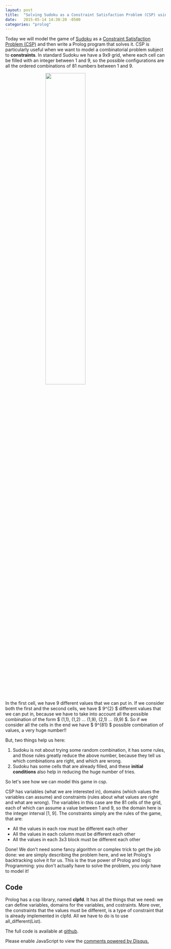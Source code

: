 ```yaml
---
layout: post
title:  "Solving Sudoku as a Constraint Satisfaction Problem (CSP) using Prolog"
date:   2015-05-14 14:30:20 -0500
categories: "prolog"
---
```

Today we will model the game of [Sudoku][sudoku] as a [Constraint Satisfaction Problem (CSP)][csp] and then write a Prolog program that solves it.
CSP is particularly useful when we want to model a combinatorial problem subject to **constraints**. In standard Sudoku we have a 9x9 grid, where each cell can be filled with an integer between 1 and 9, so the possible configurations are all the ordered combinations of 81 numbers between 1 and 9.

<img src="../../img/sudoku.png" width="50%" style="display: block;margin: 0 auto;clear right;">

In the first cell, we have 9 different values that we can put in.
If we consider both the first and the second cells, we have $ 9^{2} $ different values that we can put in, because we have to take into account all the possible combination of
the form $ (1,1), (1,2) ... (1,9), (2,1) ... (9,9) $. So if we consider all the cells in the end we have $ 9^{81} $ possible combination of values, a very huge number!!

But, two things help us here:

1. Sudoku is not about trying some random combination, it has some rules, and those rules greatly reduce the above number, because they tell us which combinations are right, and which are wrong.
2. Sudoku has some cells that are already filled, and these **initial conditions** also help in reducing the huge number of tries.

So let's see how we can model this game in csp.

CSP has variables (what we are interested in), domains (which values the variables can assume) and constraints (rules about what values are right and what are wrong).
The variables in this case are the 81 cells of the grid, each of which can assume a value between 1 and 9, so the domain here is the integer interval [1, 9].
The constraints simply are the rules of the game, that are:

* All the values in each row must be different each other
* All the values in each column must be different each other
* All the values in each 3x3 block must be different each other

Done! We don't need some fancy algorithm or complex trick to get the job done: we are simply describing the problem here, and we let Prolog's backtracking solve it for us. This is the true power of Prolog and logic
Programming: you don't actually have to solve the problem, you only have to model it!

## Code
Prolog has a csp library, named <strong>clpfd</strong>. It has all the things that we need: we can define variables, domains for the variables, and costraints. More over, the constraints that the values must be different, is a type of constraint that is already implemented in clpfd. All we have to do is to use all_different(List).

The full code is available at [github][ghub].

[sudoku]: http://en.wikipedia.org/wiki/Sudoku
[csp]: http://en.wikipedia.org/wiki/Constraint_satisfaction_problem
[ghub]: http://github.com/blackecho/prolog-programs

<div id="disqus_thread"></div>
<script>
/**
* RECOMMENDED CONFIGURATION VARIABLES: EDIT AND UNCOMMENT THE SECTION BELOW TO INSERT DYNAMIC VALUES FROM YOUR PLATFORM OR CMS.
* LEARN WHY DEFINING THESE VARIABLES IS IMPORTANT: https://disqus.com/admin/universalcode/#configuration-variables
*/

var disqus_config = function () {
this.page.url = "www.gabrieleangeletti.com/2015/05/sudoku-csp-prolog"; // Replace PAGE_URL with your page's canonical URL variable
this.page.identifier = "Solving Sudoku as a Constraint Satisfaction Problem (CSP) using Prolog"; // Replace PAGE_IDENTIFIER with your page's unique identifier variable
};

(function() { // DON'T EDIT BELOW THIS LINE
var d = document, s = d.createElement('script');

s.src = '//gabrieleangeletti.disqus.com/embed.js';

s.setAttribute('data-timestamp', +new Date());
(d.head || d.body).appendChild(s);
})();
</script>
<noscript>Please enable JavaScript to view the <a href="https://disqus.com/?ref_noscript" rel="nofollow">comments powered by Disqus.</a></noscript>

